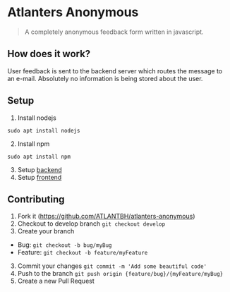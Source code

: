 # Atlanters Anonymous

> A completely anonymous feedback form written in javascript.

## How does it work?

User feedback is sent to the backend server which routes the message to an e-mail. Absolutely no information is being stored about the user.

## Setup

1. Install nodejs
```
sudo apt install nodejs
```
2. Install npm
```
sudo apt install npm
```
3. Setup [backend](backend/README.md)
4. Setup [frontend](frontend/README.md)

## Contributing

1. Fork it (https://github.com/ATLANTBH/atlanters-anonymous)
2. Checkout to develop branch
   `git checkout develop`
3. Create your branch

- Bug: `git checkout -b bug/myBug`
- Feature: `git checkout -b feature/myFeature`

3. Commit your changes
   `git commit -m 'Add some beautiful code'`
4. Push to the branch
   `git push origin {feature/bug}/{myFeature/myBug}`
5. Create a new Pull Request
